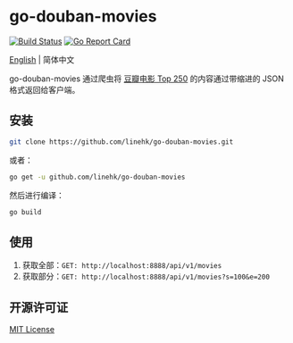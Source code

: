 # go-douban-movies

[![Build Status](https://travis-ci.org/linehk/go-douban-movies.svg?branch=master)](https://travis-ci.org/linehk/go-douban-movies)
[![Go Report Card](https://goreportcard.com/badge/github.com/linehk/go-douban-movies)](https://goreportcard.com/report/github.com/linehk/go-douban-movies)

[English](./README.md "English") | 简体中文

go-douban-movies 通过爬虫将 [豆瓣电影 Top 250](https://movie.douban.com/top250 "豆瓣电影 Top 250") 的内容通过带缩进的 JSON 格式返回给客户端。

## 安装

```bash
git clone https://github.com/linehk/go-douban-movies.git
```

或者：

```bash
go get -u github.com/linehk/go-douban-movies
```

然后进行编译：

```bash
go build
```

## 使用

1. 获取全部：`GET: http://localhost:8888/api/v1/movies`
2. 获取部分：`GET: http://localhost:8888/api/v1/movies?s=100&e=200`

## 开源许可证

[MIT License](./LICENSE "MIT License")